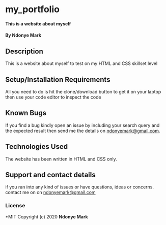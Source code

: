 # my_portfolio
#### This is a website about myself
#### By **Ndonye Mark**
## Description
This is a website about myself to test on my HTML and CSS skillset level
## Setup/Installation Requirements
All you need to do is hit the clone/download button to get it on your laptop then use your code editor to inspect the code
## Known Bugs
If you find a bug kindly open an issue by including your search query and the expected result then send me the details on ndonyemark@gmail.com. 
## Technologies Used
The website has been written in HTML and CSS only. 
## Support and contact details
if you ran into any kind of issues or have questions, ideas or concerns. contact me on on ndonyemark@gmail.com
### License
*MIT
Copyright (c) 2020 **Ndonye Mark**